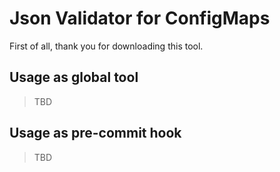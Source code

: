 # Json Validator for ConfigMaps
First of all, thank you for downloading this tool.


## Usage as global tool
> TBD

## Usage as pre-commit hook
> TBD